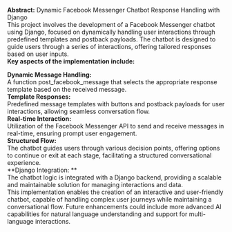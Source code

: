 **Abstract:** Dynamic Facebook Messenger Chatbot Response Handling with Django<br>
This project involves the development of a Facebook Messenger chatbot using Django, focused on dynamically handling user interactions through predefined templates and postback payloads. The chatbot is designed to guide users through a series of interactions, offering tailored responses based on user inputs. <br>
**Key aspects of the implementation include:**<br>

**Dynamic Message Handling:** <br>A function post_facebook_message that selects the appropriate response template based on the received message.<br>
**Template Responses:**<br> Predefined message templates with buttons and postback payloads for user interactions, allowing seamless conversation flow.<br>
**Real-time Interaction:**<br> Utilization of the Facebook Messenger API to send and receive messages in real-time, ensuring prompt user engagement.<br>
**Structured Flow:**<br> The chatbot guides users through various decision points, offering options to continue or exit at each stage, facilitating a structured conversational experience.<br>
**Django Integration: **<br>The chatbot logic is integrated with a Django backend, providing a scalable and maintainable solution for managing interactions and data.<br>
This implementation enables the creation of an interactive and user-friendly chatbot, capable of handling complex user journeys while maintaining a conversational flow. Future enhancements could include more advanced AI capabilities for natural language understanding and support for multi-language interactions.
